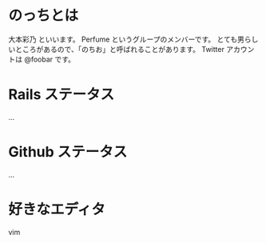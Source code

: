 # のっちとは
大本彩乃 といいます。
Perfume というグループのメンバーです。
とても男らしいところがあるので、「のちお」と呼ばれることがあります。
Twitter アカウントは @foobar です。

# Rails ステータス
...

# Github ステータス
...

# 好きなエディタ
vim
